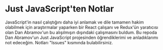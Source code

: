 # Just JavaScript'ten Notlar

JavaScript'in nasıl çalıştığını daha iyi anlamak ve dile tamamen hakim olabilmek için araştırmalar yaparken bir React çalışanı ve Redux'ün yaratıcısı olan Dan Abramov'un bu alışılmışın dışındaki çalışmasını buldum. Bu repoda Dan Abramov'un Just JavaScript projesinden öğrendiklerimi ve anladıklarımı not edeceğim. Notları "Issues" kısmında bulabilirsiniz.
